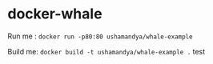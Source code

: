 # docker-whale

Run me : `docker run -p80:80 ushamandya/whale-example`

Build me: `docker build -t ushamandya/whale-example .`
test
